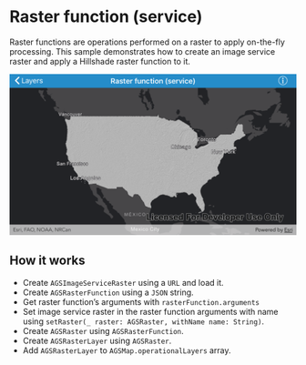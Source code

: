 # Raster function (service)

Raster functions are operations performed on a raster to apply
on-the-fly processing. This sample demonstrates how to create an image
service raster and apply a Hillshade raster function to it.

![](image1.png)

## How it works

  - Create `AGSImageServiceRaster` using a `URL` and load it.
  - Create `AGSRasterFunction` using a `JSON` string.
  - Get raster function’s arguments with `rasterFunction.arguments`
  - Set image service raster in the raster function arguments with name
    using `setRaster(_ raster: AGSRaster, withName name: String)`.
  - Create `AGSRaster` using `AGSRasterFunction`.
  - Create `AGSRasterLayer` using `AGSRaster`.
  - Add `AGSRasterLayer` to `AGSMap.operationalLayers` array.
